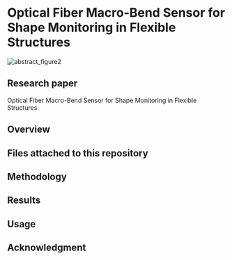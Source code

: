 # Optical Fiber Macro-Bend Sensor for Shape Monitoring in Flexible Structures

![abstract_figure2](https://github.com/crvlh/Macrobend-Shape-Sensor/assets/120674953/1bdd6419-420f-468d-9950-52f37a780dce)

## Research paper 
Optical Fiber Macro-Bend Sensor for Shape Monitoring in Flexible Structures

## Overview

## Files attached to this repository

## Methodology

## Results

## Usage

## Acknowledgment
